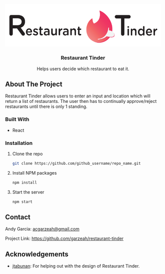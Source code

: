 <!-- PROJECT LOGO -->
<br />
<p align="center">
  <a href="https://github.com/garzeah/restaurant-tinder">
    <img src="src/assets/images/desktopLogo.png" alt="Logo">
  </a>

  <h3 align="center">Restaurant Tinder</h3>

  <p align="center">
     Helps users decide which restaurant to eat it.
  </p>
</p>

<!-- ABOUT THE PROJECT -->
## About The Project
Restaurant Tinder allows users to enter an input and location which will return a list of restaurants. The user then has to continually approve/reject restaurants until there is only 1 standing.

### Built With

* React

### Installation

1. Clone the repo
   ```sh
   git clone https://github.com/github_username/repo_name.git
   ```
2. Install NPM packages
   ```sh
   npm install
   ```
3. Start the server
   ```sh
   npm start
   ```


<!-- CONTACT -->
## Contact

Andy Garcia: acgarzeah@gmail.com

Project Link: https://github.com/garzeah/restaurant-tinder



<!-- ACKNOWLEDGEMENTS -->
## Acknowledgements

* [jtabunan](https://github.com/jtabunan): For helping out with the design of Restaurant Tinder.
